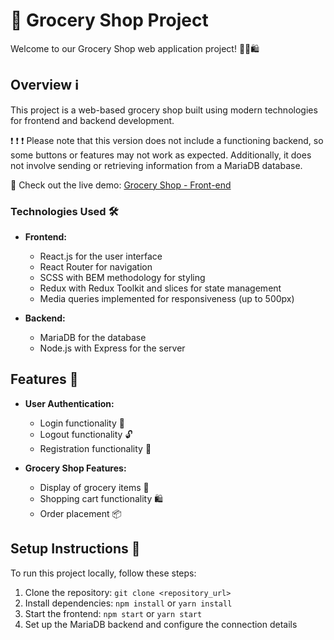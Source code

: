 # 🛒 Grocery Shop Project

Welcome to our Grocery Shop web application project! 🍎🥦🛍️



## Overview ℹ️

This project is a web-based grocery shop built using modern technologies for frontend and backend development.

❗️ ❗️ ❗️ Please note that this version does not include a functioning backend, so some buttons or features may not work as expected. Additionally, it does not involve sending or retrieving information from a MariaDB database.

🔗 Check out the live demo: [Grocery Shop - Front-end](https://sigitazaromskiene.github.io/Grocery-Shop/)

### Technologies Used 🛠️

- **Frontend:**
  - React.js for the user interface
  - React Router for navigation
  - SCSS with BEM methodology for styling
  - Redux with Redux Toolkit and slices for state management
  - Media queries implemented for responsiveness (up to 500px)

- **Backend:**
  - MariaDB for the database
  - Node.js with Express for the server
 

## Features 🌟

- **User Authentication:**
  - Login functionality 🔐
  - Logout functionality 🔓
  - Registration functionality 📝

- **Grocery Shop Features:**
  - Display of grocery items 🛒
  - Shopping cart functionality 🛍️
  - Order placement 📦

## Setup Instructions 🚀

To run this project locally, follow these steps:

1. Clone the repository: `git clone <repository_url>`
2. Install dependencies: `npm install` or `yarn install`
3. Start the frontend: `npm start` or `yarn start`
4. Set up the MariaDB backend and configure the connection details
